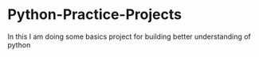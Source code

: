 # Python-Practice-Projects
In this I am doing some basics  project for building better understanding of python
